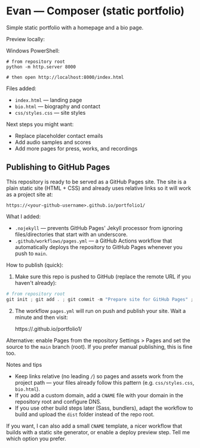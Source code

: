 # Evan — Composer (static portfolio)

Simple static portfolio with a homepage and a bio page.

Preview locally:

Windows PowerShell:

```
# from repository root
python -m http.server 8000

# then open http://localhost:8000/index.html
```

Files added:

- `index.html` — landing page
- `bio.html` — biography and contact
- `css/styles.css` — site styles

Next steps you might want:

- Replace placeholder contact emails
- Add audio samples and scores
- Add more pages for press, works, and recordings

## Publishing to GitHub Pages

This repository is ready to be served as a GitHub Pages site. The site is a plain static site (HTML + CSS) and already uses relative links so it will work as a project site at:

	https://<your-github-username>.github.io/portfolio1/

What I added:

- `.nojekyll` — prevents GitHub Pages' Jekyll processor from ignoring files/directories that start with an underscore.
- `.github/workflows/pages.yml` — a GitHub Actions workflow that automatically deploys the repository to GitHub Pages whenever you push to `main`.

How to publish (quick):

1. Make sure this repo is pushed to GitHub (replace the remote URL if you haven't already):

```powershell
# from repository root
git init ; git add . ; git commit -m "Prepare site for GitHub Pages" ; git branch -M main ; git remote add origin https://github.com/<your-github-username>/portfolio1.git ; git push -u origin main
```

2. The workflow `pages.yml` will run on push and publish your site. Wait a minute and then visit:

	https://<your-github-username>.github.io/portfolio1/

Alternative: enable Pages from the repository Settings > Pages and set the source to the `main` branch (root). If you prefer manual publishing, this is fine too.

Notes and tips
- Keep links relative (no leading `/`) so pages and assets work from the project path — your files already follow this pattern (e.g. `css/styles.css`, `bio.html`).
- If you add a custom domain, add a `CNAME` file with your domain in the repository root and configure DNS.
- If you use other build steps later (Sass, bundlers), adapt the workflow to build and upload the `dist` folder instead of the repo root.

If you want, I can also add a small `CNAME` template, a nicer workflow that builds with a static site generator, or enable a deploy preview step. Tell me which option you prefer.

